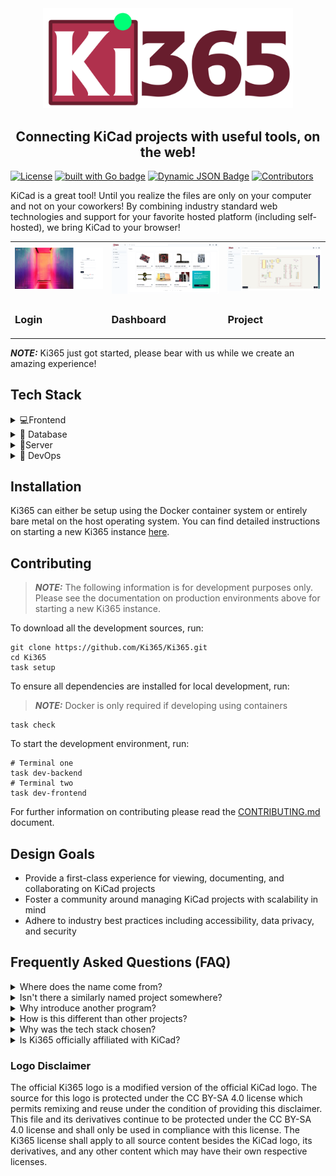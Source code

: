 <div align=center>
  <img src="logos/large/ki365_logo_hi_res_transparent.png" alt="Ki365 logo" width="400" height="auto" />
  <h2>Connecting KiCad projects with useful tools, on the web!</h2>
</div>
  
[![License](https://img.shields.io/badge/License-Apache_2.0-blue.svg)](https://opensource.org/licenses/Apache-2.0)
[![built with Go badge](https://img.shields.io/badge/built_with-Go-367B99.svg)](https://go.dev/talks/2012/splash.article)
[![Dynamic JSON Badge](https://img.shields.io/badge/dynamic/json?url=https%3A%2F%2Fipitio.github.io%2Fbackage%2FKi365%2FKi365%2Fki365.json&query=%24.downloads&logo=github&label=Pulls)](https://github.com/ki365/Ki365/pkgs/container/ki365)
[![Contributors](https://img.shields.io/github/contributors/ki365/ki365)](https://github.com/ki365/ki365/graphs/contributors)

KiCad is a great tool! Until you realize the files are only on your computer and not on your coworkers! By combining industry standard web technologies and support for your favorite hosted platform (including self-hosted), we bring KiCad to your browser! 

<div align=center>
  <table>
    <tr>
      <td>
        <img src="images/login.png" alt="Ki365 login page" width="400" height="auto" />
      </td>
      <td>
        <img src="images/dashboard.png" alt="Ki365 dashboard page" width="400" height="auto" />
      </td>
      <td>
        <img src="images/project.png" alt="Ki365 project page" width="400" height="auto" />
      </td>
    </tr>
    <tr>
      <td>
        <h3>Login</h3>
      </td>
      <td>
        <h3>Dashboard</h3>
      </td>
      <td>
        <h3>Project</h3>
      </td>
    </tr>
    </table>
</div>

**_NOTE:_** Ki365 just got started, please bear with us while we create an amazing experience!

## Tech Stack

<details>
  <summary>💻Frontend</summary>
  <ui>
    <li><a href="https://react.dev/">React</a></li>
    <li><a href="https://yarnpkg.com/">Yarn</a></li>
    <li><a href="https://tailwindcss.com/">Tailwind CSS</a></li>
    <li><a href="https://vitejs.dev/">Vite</a></li>
    <li><a href="https://radix-ui.com/">Radix, through ShadCN</a></li>
    <li><a href="https://threejs.org/">Three.js</a></li>
    <li><a href="https://kicanvas.org/">KiCanvas</a></li>
  </ui>
</details>

<details>
  <summary>🔢 Database</summary>
  <ui>
    <li><a href="https://github.com/ostafen/clover">CloverDB: Internal database</a></li>
    <li><a href="https://github.com/etcd-io/bbolt">bbolt: CloverDB key-value store</a></li>
    <li><a href="https://authzed.com/">AuthZed: Authorization</a></li>
  </ui>
</details>

<details>
  <summary>📱Server</summary>
  <ui>
    <li><a href="https://go.dev/">Golang</a></li>
    <li><a href="https://gorilla.github.io/">Gorilla</a></li>
    <li><a href="https://keratin.github.io/">AuthN</a></li>
  </ui>
</details>

<details>
  <summary>🚀 DevOps</summary>
  <ui>
    <li><a href="https://taskfile.dev/">Task</a></li>
    <li><a href="https://github.com/h2non/gock">Gock</a></li>
  </ui>
</details>

## Installation

Ki365 can either be setup using the Docker container system or entirely bare metal on the host operating system. You can find detailed instructions on starting a new Ki365 instance [here](https://ki365.github.io/docs/docs/installation/).

## Contributing

> **_NOTE:_** The following information is for development purposes only. Please see the documentation on production environments above for starting a new Ki365 instance.

To download all the development sources, run:

```
git clone https://github.com/Ki365/Ki365.git
cd Ki365
task setup
```

To ensure all dependencies are installed for local development, run:

> **_NOTE:_** Docker is only required if developing using containers

```
task check
```

To start the development environment, run:
```
# Terminal one
task dev-backend
# Terminal two
task dev-frontend
```

For further information on contributing please read the [CONTRIBUTING.md](https://github.com/Ki365/Ki365/blob/main/CONTRIBUTING.md) document.

## Design Goals
- Provide a first-class experience for viewing, documenting, and collaborating on KiCad projects
- Foster a community around managing KiCad projects with scalability in mind
- Adhere to industry best practices including accessibility, data privacy, and security

## Frequently Asked Questions (FAQ)

<details>
  <summary>Where does the name come from?</summary>
  To continue the trend of using the suffix 365 to describe "a web enabled platform for sharing content," Ki365 was formed to bring KiCad projects onto the web!
</details>

<details>
  <summary> Isn't there a similarly named project somewhere?</summary>
  Yes, to give credit where credit is due, there was an organization which existed with same name on GitLab but has seen, up to now, little community collaboration
</details>

<details>
  <summary>Why introduce another program?</summary>
  By introducing a new program, we are able to build a product with a fresh stack and with community support! We are excited to bring KiCad to the web!
</details>

<details>
  <summary>How is this different than other projects?</summary>
  Ki365 brings KiCad projects to the web through modern technologies and best practices. This includes great documentation, DevOps, and community support.
</details>

<details>
  <summary>Why was the tech stack chosen?</summary>
  To bring KiCad to the web, many customer stories needed to be met. To meet this goal, we made specific decisions on the tech stack to balance performance, community familiarity, and reliability. If someone knows of a change to the tech stack to help bring us closer to this goal, please, create an issue!
</details>

<details>
  <summary>Is Ki365 officially affiliated with KiCad?</summary>
  No, Ki365 is not officially affiliated with KiCad. Although we strive to create a prominent software ecosystem with KiCad and other tools, we also want to respect the projects and branding of these tools. We hope the remixing of KiCad's branding can uplift both projects in a fair and equitable manner.
</details>

### Logo Disclaimer
The official Ki365 logo is a modified version of the official KiCad logo. The source for this logo is protected under the CC BY-SA 4.0 license which permits remixing and reuse under the condition of providing this disclaimer. This file and its derivatives continue to be protected under the CC BY-SA 4.0 license and shall only be used in compliance with this license. The Ki365 license shall apply to all source content besides the KiCad logo, its derivatives, and any other content which may have their own respective licenses.
